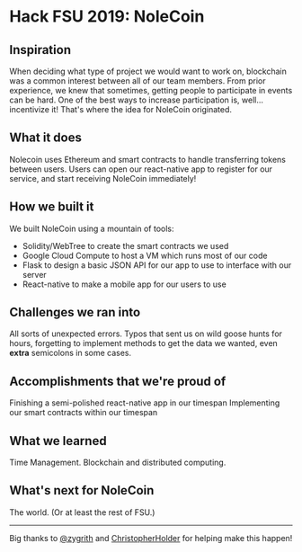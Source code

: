 # Hack FSU 2019: NoleCoin

## Inspiration

When deciding what type of project we would want to work on, blockchain was a common interest between all of our team members. From prior experience, we knew that sometimes, getting people to participate in events can be hard. One of the best ways to increase participation is, well... incentivize it! That's where the idea for NoleCoin originated.

## What it does

Nolecoin uses Ethereum and smart contracts to handle transferring tokens between users. Users can open our react-native app to register for our service, and start receiving NoleCoin immediately!

## How we built it

We built NoleCoin using a mountain of tools:
- Solidity/WebTree to create the smart contracts we used
- Google Cloud Compute to host a VM which runs most of our code
- Flask to design a basic JSON API for our app to use to interface with our server
- React-native to make a mobile app for our users to use

## Challenges we ran into
All sorts of unexpected errors. Typos that sent us on wild goose hunts for hours, forgetting to implement methods to get the data we wanted, even **extra** semicolons in some cases.

## Accomplishments that we're proud of
Finishing a semi-polished react-native app in our timespan
Implementing our smart contracts within our timespan

## What we learned
Time Management. Blockchain and distributed computing.

## What's next for NoleCoin
The world. (Or at least the rest of FSU.)

-----

Big thanks to [@zygrith](https://github.com/zygrith) and [ChristopherHolder](https://github.com/ChristopherHolder) for helping make this happen!
